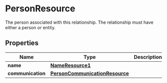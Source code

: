 

# PersonResource

The person associated with this relationship. The relationship must have either a person or entity.

## Properties

| Name | Type | Description | Notes |
|------------ | ------------- | ------------- | -------------|
|**name** | [**NameResource1**](NameResource1.md) |  |  [optional] |
|**communication** | [**PersonCommunicationResource**](PersonCommunicationResource.md) |  |  [optional] |



